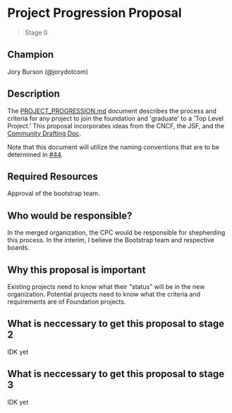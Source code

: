# Project Progression Proposal
>  Stage 0

## Champion

Jory Burson (@jorydotcom)

## Description

The [PROJECT_PROGRESSION.md][] document describes the process and criteria for any project to join the foundation and 'graduate' to a 'Top Level Project.' This proposal incorporates ideas from the CNCF, the JSF, and the [Community Drafting Doc](https://docs.google.com/presentation/d/1qUcvZz4wmQtwcWu9rWjxFNmWw5plD9-4_7mtvQvCegk/edit#slide=id.g45c3106792_4_115).

Note that this document will utilize the naming conventions that are to be determined in [#44](https://github.com/nodejs/bootstrap/issues/44#issuecomment-440026298). 

## Required Resources

Approval of the bootstrap team.

## Who would be responsible?

In the merged organization, the CPC would be responsible for shepherding this process. In the interim, I believe the Bootstrap team and respective boards.

## Why this proposal is important

Existing projects need to know what their "status" will be in the new organization. Potential projects need to know what the criteria and requirements are of Foundation projects. 

## What is neccessary to get this proposal to stage 2

IDK yet

## What is neccessary to get this proposal to stage 3

IDK yet

[PROJECT_PROGRESSION.md]: ./PROJECT_PROGRESSION.md
